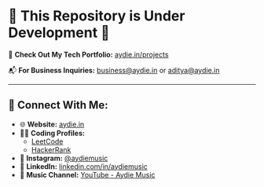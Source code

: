 # 🚧 This Repository is Under Development 🚧

🔗 **Check Out My Tech Portfolio:** [aydie.in/projects](https://aydie.in)

📬 **For Business Inquiries:** [business@aydie.in](mailto:business@aydie.in) or [aditya@aydie.in](mailto:aditya@aydie.in) 

---

## 🔗 Connect With Me:

- 🌐 **Website:** [aydie.in](https://aydie.in)
- 👨‍💻 **Coding Profiles:**  
  - [LeetCode](https://leetcode.com/aydie)  
  - [HackerRank](https://hackerrank.com/aydie)
- 📸 **Instagram:** [@aydiemusic](https://instagram.com/aydiemusic)
- 💼 **LinkedIn:** [linkedin.com/in/aydiemusic](https://www.linkedin.com/in/aydiemusic)
- 🎵 **Music Channel:** [YouTube - Aydie Music](https://www.youtube.com/aydiemuisc)
